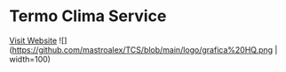 # Termo Clima Service
[Visit Website](https://termoclimaservice.net)
![](https://github.com/mastroalex/TCS/blob/main/logo/grafica%20HQ.png | width=100)
